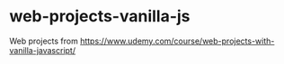 # web-projects-vanilla-js
Web projects from https://www.udemy.com/course/web-projects-with-vanilla-javascript/
